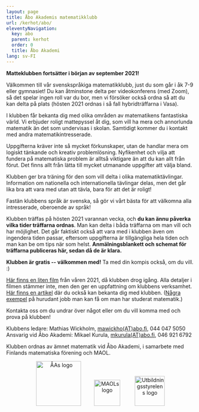```yaml
---
layout: page
title: Åbo Akademis matematikklubb
url: /kerhot/abo/
eleventyNavigation:
  key: abo
  parent: kerhot
  order: 0
  title: Åbo Akademi
lang: sv-FI
---
```


**Matteklubben fortsätter i början av september 2021!**

Välkommen till vår svenskspråkiga matematik­klubb, just du som går i åk 7-9 eller gymnasiet! Du kan åtminstone delta per video­konferens (med Zoom), så det spelar ingen roll var du bor, men vi försöker också ordna så att du kan delta på plats (hösten 2021 ordnas i så fall hybridträffarna i Vasa).

I klubben får bekanta dig med olika områden av matematikens fantastiska värld. Vi erbjuder roligt mattepyssel åt dig, som vill ha mera och annorlunda matematik än det som undervisas i skolan. Samtidigt kommer du i kontakt med andra matematikintresserade. 

Uppgifterna kräver inte så mycket förkunskaper, utan de handlar mera om logiskt tänkande och kreativ problem­lösning. Nyfikenhet och vilja att fundera på matematiska problem är alltså viktigare än att du kan allt från förut. Det finns allt från lätta till mycket utmanande uppgifter att välja bland. 

Klubben ger bra träning för den som vill delta i olika matematiktävlingar. Information om nationella och internationella tävlingar delas, men det går lika bra att vara med utan att tävla, bara för att det är roligt! 

Fastän klubbens språk är svenska, så gör vi vårt bästa för att välkomna alla intresserade, oberoende av språk!

Klubben träffas på hösten 2021 varannan vecka, och **du kan ännu påverka vilka tider träffarna ordnas**. Man kan delta i båda träffarna om man vill och har möjlighet. Det går faktiskt också att vara med i klubben även om ingendera tiden passar, eftersom uppgifterna är tillgängliga hela tiden och man kan be om tips när som helst. **Anmälningsblankett och schemat för träffarna publiceras här, sedan då de är klara.**

**Klubben är gratis -- välkommen med!** Ta med din kompis också, om du vill. :)

[Här finns en liten film](https://panopto.abo.fi/Panopto/Pages/Viewer.aspx?id=4336b5ea-89b2-44c8-8e46-ad2700e11f33) från våren 2021, då klubben drog igång. Alla detaljer i filmen stämmer inte, men den ger en uppfattning om klubbens verksamhet. [Här finns en artikel](https://dimensiolehti.fi/en-ny-matematikklubb-for-hela-svenskfinland/) där du också kan bekanta dig med klubben. ([Några exempel](https://abomatematiker.wordpress.com/) på hurudant jobb man kan få om man har studerat matematik.)

Kontakta oss om du undrar över något eller om du vill komma med och prova på klubben!

Klubbens ledare: Mathias Wickholm, [mawickho(AT)abo.fi](mailto:mawickho(AT)abo.fi), 044 047 5050<br>
Ansvarig vid Åbo Akademi: Mikael Kurula, [mkurula(AT)abo.fi](mailto:mkurula(AT)abo.fi), 046 921 6792

Klubben ordnas av ämnet matematik vid Åbo Akademi, i samarbete med Finlands matematiska förening och MAOL.

<p align="center">
<a href="https://www.abo.fi/amnen/matematik/" style="text-decoration:none" target="_blank"><img src="https://matematiikkakilpailut.fi/kerhot/abo/%C3%85A%20logo.svg" alt="ÅAs logo" height="120"/></a>&nbsp;&nbsp;&nbsp;&nbsp;&nbsp;&nbsp;&nbsp;&nbsp;
<a href="https://maol.fi/sv/framsida/" style="text-decoration:none" target="_blank"><img src="https://matematiikkakilpailut.fi/kerhot/abo/MAOL%20logo.svg" alt="MAOLs logo" height="70"/></a> &nbsp;&nbsp;&nbsp;&nbsp;&nbsp;&nbsp;&nbsp;&nbsp;
<a href="https://www.oph.fi/sv" style="text-decoration:none" target="_blank"><img src="https://matematiikkakilpailut.fi/kerhot/abo/UBS%20finansierar.png" alt="Utbildningsstyrelens logo" height="80"/></a>
</p>
